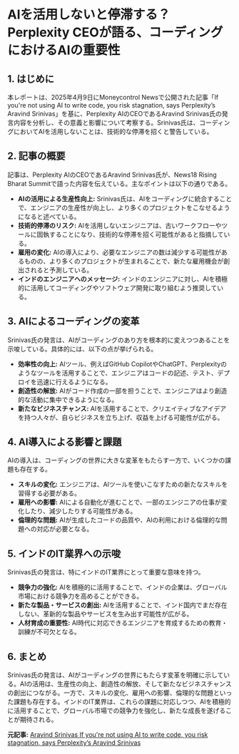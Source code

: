 # AIを活用しないと停滞する？ Perplexity CEOが語る、コーディングにおけるAIの重要性

## 1. はじめに

本レポートは、2025年4月9日にMoneycontrol Newsで公開された記事「If you're not using AI to write code, you risk stagnation, says Perplexity’s Aravind Srinivas」を基に、Perplexity AIのCEOであるAravind Srinivas氏の発言内容を分析し、その意義と影響について考察する。Srinivas氏は、コーディングにおいてAIを活用しないことは、技術的な停滞を招くと警告している。

## 2. 記事の概要

記事は、Perplexity AIのCEOであるAravind Srinivas氏が、News18 Rising Bharat Summitで語った内容を伝えている。主なポイントは以下の通りである。

* **AIの活用による生産性向上:** Srinivas氏は、AIをコーディングに統合することで、エンジニアの生産性が向上し、より多くのプロジェクトをこなせるようになると述べている。
* **技術的停滞のリスク:** AIを活用しないエンジニアは、古いワークフローやツールに固執することになり、技術的な停滞を招く可能性があると指摘している。
* **雇用の変化:** AIの導入により、必要なエンジニアの数は減少する可能性があるものの、より多くのプロジェクトが生まれることで、新たな雇用機会が創出されると予測している。
* **インドのエンジニアへのメッセージ:** インドのエンジニアに対し、AIを積極的に活用してコーディングやソフトウェア開発に取り組むよう推奨している。

## 3. AIによるコーディングの変革

Srinivas氏の発言は、AIがコーディングのあり方を根本的に変えつつあることを示唆している。具体的には、以下の点が挙げられる。

* **効率性の向上:** AIツール、例えばGitHub CopilotやChatGPT、Perplexityのようなツールを活用することで、エンジニアはコードの記述、テスト、デプロイを迅速に行えるようになる。
* **創造性の解放:** AIがコード作成の一部を担うことで、エンジニアはより創造的な活動に集中できるようになる。
* **新たなビジネスチャンス:** AIを活用することで、クリエイティブなアイデアを持つ人々が、自らビジネスを立ち上げ、収益を上げる可能性が広がる。

## 4. AI導入による影響と課題

AIの導入は、コーディングの世界に大きな変革をもたらす一方で、いくつかの課題も存在する。

* **スキルの変化:** エンジニアは、AIツールを使いこなすための新たなスキルを習得する必要がある。
* **雇用への影響:** AIによる自動化が進むことで、一部のエンジニアの仕事が変化したり、減少したりする可能性がある。
* **倫理的な問題:** AIが生成したコードの品質や、AIの利用における倫理的な問題への対応が必要となる。

## 5. インドのIT業界への示唆

Srinivas氏の発言は、特にインドのIT業界にとって重要な意味を持つ。

* **競争力の強化:** AIを積極的に活用することで、インドの企業は、グローバル市場における競争力を高めることができる。
* **新たな製品・サービスの創出:** AIを活用することで、インド国内でまだ存在しない、革新的な製品やサービスを生み出す可能性が広がる。
* **人材育成の重要性:** AI時代に対応できるエンジニアを育成するための教育・訓練が不可欠となる。

## 6. まとめ

Srinivas氏の発言は、AIがコーディングの世界にもたらす変革を明確に示している。AIの活用は、生産性の向上、創造性の解放、そして新たなビジネスチャンスの創出につながる。一方で、スキルの変化、雇用への影響、倫理的な問題といった課題も存在する。インドのIT業界は、これらの課題に対応しつつ、AIを積極的に活用することで、グローバル市場での競争力を強化し、新たな成長を遂げることが期待される。



**元記事:** [Aravind Srinivas If you're not using AI to write code, you risk stagnation, says Perplexity’s Aravind Srinivas](https://www.moneycontrol.com/technology/if-you-re-not-using-ai-to-write-code-you-risk-stagnation-says-perplexity-s-aravind-srinivas-article-12989780.html)